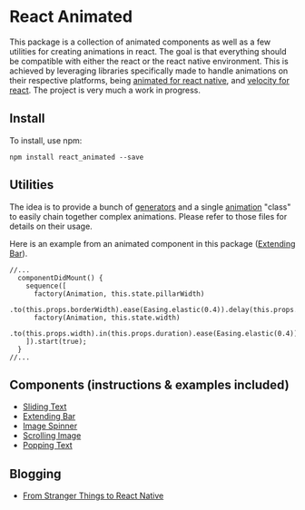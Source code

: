 # React Animated
This package is a collection of animated components as well as a few utilities for creating animations in react. The goal is that everything should be compatible with either the react or the react native environment. This is achieved by leveraging libraries specifically made to handle animations on their respective platforms, being [animated for react native](https://facebook.github.io/react-native/docs/animated.html), and [velocity for react](https://github.com/twitter-fabric/velocity-react). The project is very much a work in progress.

## Install
To install, use npm:
```
npm install react_animated --save
```

## Utilities
The idea is to provide a bunch of [generators](https://github.com/Introvertuous/react_animated/blob/master/src/lib/generators.js) and a single [animation](https://github.com/Introvertuous/react_animated/blob/master/src/lib/animation.js) "class" to easily chain together complex animations. Please refer to those files for details on their usage.

Here is an example from an animated component in this package ([Extending Bar](https://github.com/Introvertuous/react_native_animated/tree/master/src/extending_bar)).
```
//...
  componentDidMount() {
    sequence([
      factory(Animation, this.state.pillarWidth)
        .to(this.props.borderWidth).ease(Easing.elastic(0.4)).delay(this.props.delay),
      factory(Animation, this.state.width)
        .to(this.props.width).in(this.props.duration).ease(Easing.elastic(0.4))
    ]).start(true);
  }
//...
```

## Components (instructions & examples included)
- [Sliding Text](https://github.com/Introvertuous/react_native_animated/tree/master/src/sliding_text)
- [Extending Bar](https://github.com/Introvertuous/react_native_animated/tree/master/src/extending_bar)
- [Image Spinner](https://github.com/Introvertuous/react_native_animated/tree/master/src/image_spinner)
- [Scrolling Image](https://github.com/Introvertuous/react_native_animated/tree/master/src/scrolling_image)
- [Popping Text](https://github.com/Introvertuous/react_native_animated/tree/master/src/popping_text)

## Blogging
- [From Stranger Things to React Native](https://medium.com/@introvertuouso/from-stranger-things-to-react-native-f2434b3773a7)
